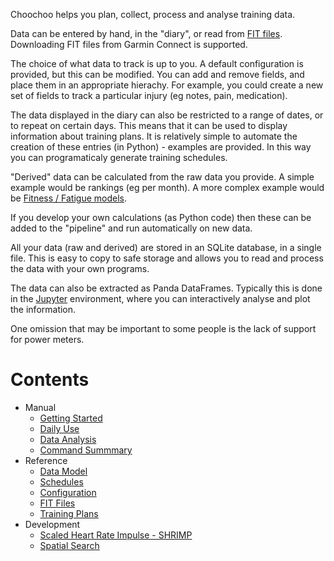 
Choochoo helps you plan, collect, process and analyse training data.

Data can be entered by hand, in the "diary", or read from [FIT
files](fit-files).  Downloading FIT files from Garmin Connect is
supported.

The choice of what data to track is up to you.  A default
configuration is provided, but this can be modified.  You can add and
remove fields, and place them in an appropriate hierachy.  For
example, you could create a new set of fields to track a particular
injury (eg notes, pain, medication).

The data displayed in the diary can also be restricted to a range of
dates, or to repeat on certain days.  This means that it can be used
to display information about training plans.  It is relatively simple
to automate the creation of these entries (in Python) - examples are
provided.  In this way you can programaticaly generate training
schedules.

"Derived" data can be calculated from the raw data you provide.  A
simple example would be rankings (eg per month).  A more complex
example would be [Fitness / Fatigue models](impulse).

If you develop your own calculations (as Python code) then these can
be added to the "pipeline" and run automatically on new data.

All your data (raw and derived) are stored in an SQLite database, in a
single file.  This is easy to copy to safe storage and allows you to
read and process the data with your own programs.

The data can also be extracted as Panda DataFrames.  Typically this is
done in the [Jupyter](data-analysis) environment, where you can
interactively analyse and plot the information.

One omission that may be important to some people is the lack of
support for power meters.

# Contents

* Manual
  * [Getting Started](getting-started)
  * [Daily Use](daily-use)
  * [Data Analysis](data-analysis)
  * [Command Summmary](command-summary)
* Reference
  * [Data Model](data-model)
  * [Schedules](schedules)
  * [Configuration](configuration)
  * [FIT Files](fit-files)
  * [Training Plans](training-plans)
* Development
  * [Scaled Heart Rate Impulse - SHRIMP](impulse)
  * [Spatial Search](rtree)
  